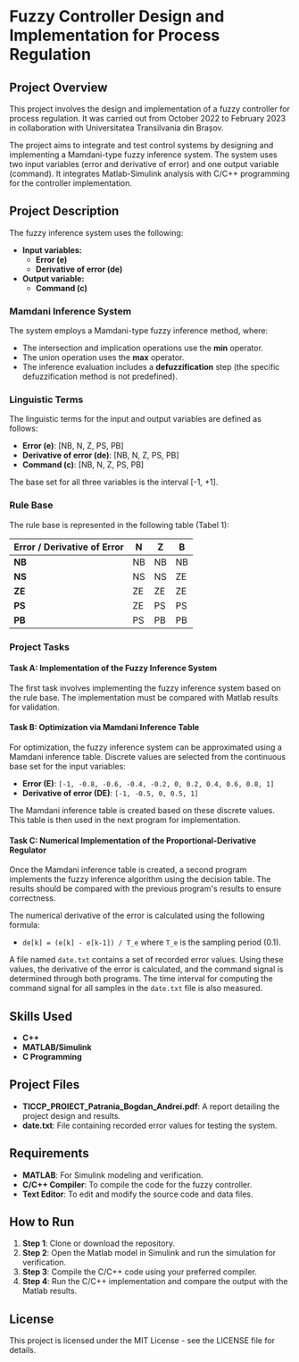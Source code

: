 # Fuzzy Controller Design and Implementation for Process Regulation

## Project Overview
This project involves the design and implementation of a fuzzy controller for process regulation. It was carried out from October 2022 to February 2023 in collaboration with Universitatea Transilvania din Brașov.

The project aims to integrate and test control systems by designing and implementing a Mamdani-type fuzzy inference system. The system uses two input variables (error and derivative of error) and one output variable (command). It integrates Matlab-Simulink analysis with C/C++ programming for the controller implementation.

## Project Description
The fuzzy inference system uses the following:
- **Input variables:**
  - **Error (e)**
  - **Derivative of error (de)**
- **Output variable:**
  - **Command (c)**

### Mamdani Inference System
The system employs a Mamdani-type fuzzy inference method, where:
- The intersection and implication operations use the **min** operator.
- The union operation uses the **max** operator.
- The inference evaluation includes a **defuzzification** step (the specific defuzzification method is not predefined).

### Linguistic Terms
The linguistic terms for the input and output variables are defined as follows:
- **Error (e)**: [NB, N, Z, PS, PB]
- **Derivative of error (de)**: [NB, N, Z, PS, PB]
- **Command (c)**: [NB, N, Z, PS, PB]

The base set for all three variables is the interval [-1, +1].

### Rule Base
The rule base is represented in the following table (Tabel 1):

| Error / Derivative of Error | N  | Z  | B  |
|-----------------------------|----|----|----|
| **NB**                       | NB | NB | NB |
| **NS**                       | NS | NS | ZE |
| **ZE**                       | ZE | ZE | ZE |
| **PS**                       | ZE | PS | PS |
| **PB**                       | PS | PB | PB |

### Project Tasks

#### Task A: Implementation of the Fuzzy Inference System
The first task involves implementing the fuzzy inference system based on the rule base. The implementation must be compared with Matlab results for validation.

#### Task B: Optimization via Mamdani Inference Table
For optimization, the fuzzy inference system can be approximated using a Mamdani inference table. Discrete values are selected from the continuous base set for the input variables:
- **Error (E)**: `[-1, -0.8, -0.6, -0.4, -0.2, 0, 0.2, 0.4, 0.6, 0.8, 1]`
- **Derivative of error (DE)**: `[-1, -0.5, 0, 0.5, 1]`

The Mamdani inference table is created based on these discrete values. This table is then used in the next program for implementation.

#### Task C: Numerical Implementation of the Proportional-Derivative Regulator
Once the Mamdani inference table is created, a second program implements the fuzzy inference algorithm using the decision table. The results should be compared with the previous program's results to ensure correctness. 

The numerical derivative of the error is calculated using the following formula:
- `de[k] = (e[k] - e[k-1]) / T_e`
  where `T_e` is the sampling period (0.1).

A file named `date.txt` contains a set of recorded error values. Using these values, the derivative of the error is calculated, and the command signal is determined through both programs. The time interval for computing the command signal for all samples in the `date.txt` file is also measured.

## Skills Used
- **C++**
- **MATLAB/Simulink**
- **C Programming**

## Project Files
- **TICCP_PROIECT_Patrania_Bogdan_Andrei.pdf**: A report detailing the project design and results.
- **date.txt**: File containing recorded error values for testing the system.

## Requirements
- **MATLAB**: For Simulink modeling and verification.
- **C/C++ Compiler**: To compile the code for the fuzzy controller.
- **Text Editor**: To edit and modify the source code and data files.

## How to Run
1. **Step 1**: Clone or download the repository.
2. **Step 2**: Open the Matlab model in Simulink and run the simulation for verification.
3. **Step 3**: Compile the C/C++ code using your preferred compiler.
4. **Step 4**: Run the C/C++ implementation and compare the output with the Matlab results.

## License
This project is licensed under the MIT License - see the LICENSE file for details.


